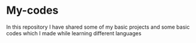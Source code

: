 # My-codes
In this repository I have shared some of my basic projects and some basic codes which I made while learning different languages
